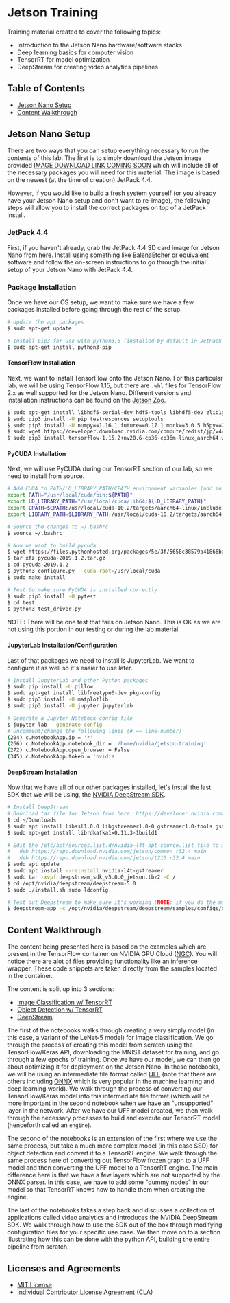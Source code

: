 # Jetson Training

Training material created to cover the following topics:

* Introduction to the Jetson Nano hardware/software stacks
* Deep learning basics for computer vision
* TensorRT for model optimization
* DeepStream for creating video analytics pipelines

## Table of Contents

* [Jetson Nano Setup](#jetson-setup)
* [Content Walkthrough](#walkthrough)

## Jetson Nano Setup <a name="jetson-setup"></a>

There are two ways that you can setup everything necessary to run the contents of this lab.  The first is to simply download the Jetson image provided [IMAGE DOWNLOAD LINK COMING SOON]() which will include all of the necessary packages you will need for this material.  The image is based on the newest (at the time of creation) JetPack 4.4.

However, if you would like to build a fresh system yourself (or you already have your Jetson Nano setup and don't want to re-image), the following steps will allow you to install the correct packages on top of a JetPack install.

### JetPack 4.4

First, if you haven't already, grab the JetPack 4.4 SD card image for Jetson Nano from [here](https://developer.nvidia.com/embedded/jetpack).  Install using something like [BalenaEtcher](https://www.balena.io/etcher/) or equivalent software and follow the on-screen instructions to go through the initial setup of your Jetson Nano with JetPack 4.4.

### Package Installation

Once we have our OS setup, we want to make sure we have a few packages installed before going through the rest of the setup.

```bash
# Update the apt packages
$ sudo apt-get update

# Install pip3 for use with python3.6 (installed by default in JetPack 4.4)
$ sudo apt-get install python3-pip
```

#### TensorFlow Installation

Next, we want to install TensorFlow onto the Jetson Nano.  For this particular lab, we will be using TensorFlow 1.15, but there are `.whl` files for TensorFlow 2.x as well supported for the Jetson Nano.  Different versions and installation instructions can be found on the [Jetson Zoo](https://elinux.org/Jetson_Zoo).

```bash
$ sudo apt-get install libhdf5-serial-dev hdf5-tools libhdf5-dev zlib1g-dev zip libjpeg8-dev liblapack-dev libblas-dev gfortran
$ sudo pip3 install -U pip testresources setuptools
$ sudo pip3 install -U numpy==1.16.1 future==0.17.1 mock==3.0.5 h5py==2.9.0 keras_preprocessing==1.0.5 keras_applications==1.0.8 gast==0.2.2 futures protobuf pybind11
$ sudo wget https://developer.download.nvidia.com/compute/redist/jp/v44/tensorflow/tensorflow-1.15.2+nv20.6-cp36-cp36m-linux_aarch64.whl
$ sudo pip3 install tensorflow-1.15.2+nv20.6-cp36-cp36m-linux_aarch64.whl
```

#### PyCUDA Installation

Next, we will use PyCUDA during our TensorRT section of our lab, so we need to install from source.

```bash
# Add CUDA to PATH/LD_LIBRARY_PATH/CPATH environment variables (add in ~./bashrc)
export PATH="/usr/local/cuda/bin:${PATH}"
export LD_LIBRARY_PATH="/usr/local/cuda/lib64:${LD_LIBRARY_PATH}"
export CPATH=$CPATH:/usr/local/cuda-10.2/targets/aarch64-linux/include
export LIBRARY_PATH=$LIBRARY_PATH:/usr/local/cuda-10.2/targets/aarch64-linux/lib

# Source the changes to ~/.bashrc
$ source ~/.bashrc

# Now we want to build pycuda
$ wget https://files.pythonhosted.org/packages/5e/3f/5658c38579b41866ba21ee1b5020b8225cec86fe717e4b1c5c972de0a33c/pycuda-2019.1.2.tar.gz
$ tar xfz pycuda-2019.1.2.tar.gz
$ cd pycuda-2019.1.2
$ python3 configure.py --cuda-root=/usr/local/cuda
$ sudo make install

# Test to make sure PyCUDA is installed correctly
$ sudo pip3 install -U pytest
$ cd test
$ python3 test_driver.py
```

NOTE: There will be one test that fails on Jetson Nano.  This is OK as we are not using this portion in our testing or during the lab material.

#### JupyterLab Installation/Configuration

Last of that packages we need to install is JupyterLab.  We want to configure it as well so it's easier to use later.

```bash
# Install JupyterLab and other Python packages
$ sudo pip install -U pillow
$ sudo apt-get install libfreetype6-dev pkg-config
$ sudo pip3 install -U matplotlib
$ sudo pip3 install -U jupyter jupyterlab

# Generate a Jupyter Notebook config file
$ jupyter lab --generate-config
# Uncomment/change the following lines (# == line-number)
(204) c.NotebookApp.ip = '*'
(266) c.NotebookApp.notebook_dir = '/home/nvidia/jetson-training'
(272) c.NotebookApp.open_browser = False
(345) c.NotebookApp.token = 'nvidia'
```

#### DeepStream Installation

Now that we have all of our other packages installed, let's install the last SDK that we will be using, the [NVIDIA DeepStream SDK](https://developer.nvidia.com/deepstream-sdk).

```bash
# Install DeepStream
# Download tar file for Jetson from here: https://developer.nvidia.com/deepstream-getting-started
$ cd ~/Downloads
$ sudo apt install libssl1.0.0 libgstreamer1.0-0 gstreamer1.0-tools gstreamer1.0-plugins-good gstreamer1.0-plugins-bad gstreamer1.0-plugins-ugly gstreamer1.0-libav libgstrtspserver-1.0-0 libjansson4=2.11-1
$ sudo apt-get install librdkafka1=0.11.3-1build1

# Edit the /etc/apt/sources.list.d/nvidia-l4t-apt-source.list file to make sure the following are there:
#   deb https://repo.download.nvidia.com/jetson/common r32.4 main
#   deb https://repo.download.nvidia.com/jetson/t210 r32.4 main
$ sudo apt update
$ sudo apt install --reinstall nvidia-l4t-gstreamer
$ sudo tar -xvpf deepstream_sdk_v5.0.0_jetson.tbz2 -C /
$ cd /opt/nvidia/deepstream/deepstream-5.0
$ sudo ./install.sh sudo ldconfig

# Test out Deepstream to make sure it's working (NOTE: if you do the manual install you will not have source2.txt, just use the source4_...txt file to test)
$ deepstream-app -c /opt/nvidia/deepstream/deepstream/samples/configs/deepstream-app/source2.txt
```

## Content Walkthrough <a name="walkthrough"></a>

The content being presented here is based on the examples which are present in the TensorFlow container on NVIDIA GPU Cloud ([NGC](https://ngc.nvidia.com/catalog/containers/nvidia:tensorflow)).  You will notice there are alot of files providing functionality like an inference wrapper.  These code snippets are taken directly from the samples located in the container.

The content is split up into 3 sections:

* [Image Classification w/ TensorRT](1-ImageClassification-TRT.ipynb)
* [Object Detection w/ TensorRT](2-ObjectDetection-TRT.ipynb)
* [DeepStream](3-DeepStream.ipynb)

The first of the notebooks walks through creating a very simply model (in this case, a variant of the LeNet-5 model) for image classification.  We go through the process of creating this model from scratch using the TensorFlow/Keras API, downloading the MNIST dataset for training, and go through a few epochs of training.  Once we have our model, we can then go about optimizing it for deployment on the Jetson Nano.  In these notebooks, we will be using an intermediate file format called [UFF](https://en.wikipedia.org/wiki/Universal_File_Format) (note that there are others including [ONNX](https://onnx.ai/) which is very popular in the machine learning and deep learning world).  We walk through the process of converting our TensorFlow/Keras model into this intermediate file format (which will be more important in the second notebook when we have an "unsupported" layer in the network.  After we have our UFF model created, we then walk through the necessary processes to build and execute our TensorRT model (henceforth called an `engine`).

The second of the notebooks is an extension of the first where we use the same process, but take a much more complex model (in this case SSD) for object detection and convert it to a TensorRT engine.  We walk through the same process here of converting out TensorFlow frozen graph to a UFF model and then converting the UFF model to a TensorRT engine.  The main difference here is that we have a few layers which are not supported by the ONNX parser.  In this case, we have to add some "dummy nodes" in our model so that TensorRT knows how to handle them when creating the engine.

The last of the notebooks takes a step back and discusses a collection of applications called video analytics and introduces the NVIDIA DeepStream SDK.  We walk through how to use the SDK out of the box through modifying configuration files for your specific use case.  We then move on to a section illustrating how this can be done with the python API, building the entire pipeline from scratch.


## Licenses and Agreements
* [MIT License](LICENSE)
* [Individual Contributor License Agreement (CLA)](https://gist.github.com/alex3165/0d70734579a542ad34495d346b2df6a5)
